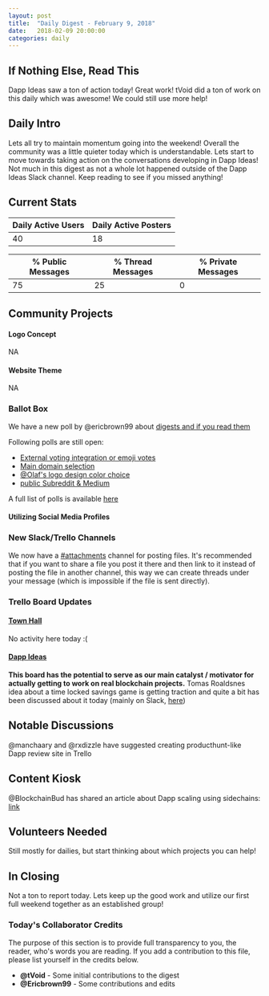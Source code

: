 ```yaml
---
layout: post
title:  "Daily Digest - February 9, 2018"
date:   2018-02-09 20:00:00
categories: daily
---
```

## If Nothing Else, Read This
Dapp Ideas saw a ton of action today! Great work! tVoid did a ton of work on this daily which was awesome! We could still use more help!

## Daily Intro
Lets all try to maintain momentum going into the weekend! Overall the community was a little quieter today which is understandable.  Lets start to move towards taking action on the conversations developing in Dapp Ideas!  Not much in this digest as not a whole lot happened outside of the Dapp Ideas Slack channel. Keep reading to see if you missed anything!

## Current Stats

| Daily Active Users | Daily Active Posters|
|--------------------|---------------------|
| 40 | 18   | 

| % Public Messages | % Thread Messages | % Private Messages |
|-------------------|-------------------|--------------------|
| 75 | 25 | 0  |


## Community Projects

#### Logo Concept
NA

#### Website Theme
NA

### Ballot Box
We have a new poll by @ericbrown99 about [digests and if you read them](https://dappsociety.slack.com/archives/C94SG4VK7/p1518182354000434)

Following polls are still open:
* [External voting integration or emoji votes](https://dappsociety.slack.com/archives/C94SG4VK7/p1517938181000786)
* [Main domain selection](https://dappsociety.slack.com/archives/C94SG4VK7/p1517949707000131)
* [@Olaf's logo design color choice](https://dappsociety.slack.com/files/U955F5K0F/F969J5ZS6/instasize_180208212202.png)
* [public Subreddit & Medium](https://dappsociety.slack.com/archives/C94SG4VK7/p1518053814000088)

A full list of polls is available [here](https://trello.com/c/CyOTAFX8)

#### Utilizing Social Media Profiles


### New  Slack/Trello Channels
We now have a [#attachments](https://dappsociety.slack.com/messages/C96PYAY6N) channel for posting files. It's recommended that if you want to share a file you post it there and then link to it instead of posting the file in another channel, this way we can create threads under your message (which is impossible if the file is sent directly).

### Trello Board Updates

#### [Town Hall](https://trello.com/b/Gpm7rwac/town-hall)
No activity here today :(

#### [Dapp Ideas](https://trello.com/b/UNFkVdpL/dapp-ideas)
**This board has the potential to serve as our main catalyst / motivator for actually getting to work on real blockchain projects.**
Tomas Roaldsnes idea about a time locked savings game is getting traction and quite a bit has been discussed about it today (mainly on Slack, [here](https://dappsociety.slack.com/files/U947MNU2X/F96661NDP/timecontractsavingsaccount_whitepaper.pdf))

## Notable Discussions
@manchaary and @rxdizzle have suggested creating producthunt-like Dapp review site in Trello

## Content Kiosk
@BlockchainBud has shared an article about Dapp scaling using sidechains: [link](https://medium.com/loom-network/dappchains-scaling-ethereum-dapps-through-sidechains-f99e51fff447)

## Volunteers Needed
Still mostly for dailies, but start thinking about which projects you can help!

## In Closing

Not a ton to report today. Lets keep up the good work and utilize our first full weekend together as an established group!


### Today's Collaborator Credits
The purpose of this section is to provide full transparency to you, the reader, who's words you are reading. If you add a contribution to this file, please list yourself in the credits below.

* __@tVoid__ - Some initial contributions to the digest
* __@Ericbrown99__ - Some contributions and edits

